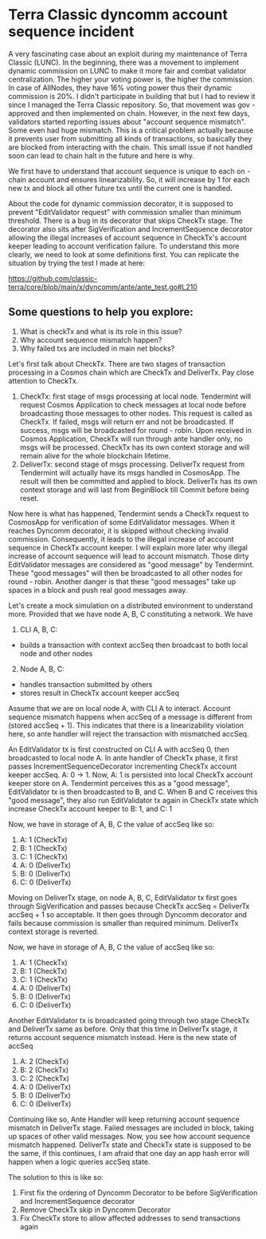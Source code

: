 # Terra Classic dyncomm account sequence incident

A very fascinating case about an exploit during my maintenance of Terra Classic (LUNC). In the beginning, there was a movement to implement dynamic commission on LUNC to make it more fair and combat validator centralization. The higher your voting power is, the higher the commission. In case of AllNodes, they have 16% voting power thus their dynamic commission is 20%. I didn't participate in building that but I had to review it since I managed the Terra Classic repository. So, that movement was gov - approved and then implemented on chain. However, in the next few days, validators started reporting issues about "account sequence mismatch". Some even had huge mismatch. This is a critical problem actually because it prevents user from submitting all kinds of transactions, so basically they are blocked from interacting with the chain. This small issue if not handled soon can lead to chain halt in the future and here is why.

We first have to understand that account sequence is unique to each on - chain account and ensures linearizability. So, it will increase by 1 for each new tx and block all other future txs until the current one is handled. 

About the code for dynamic commission decorator, it is supposed to prevent "EditValidator request" with commission smaller than minimum threshold. There is a bug in its decorator that skips CheckTx stage. The decorator also sits after SigVerification and IncrementSequence decorator allowing the illegal increases of account sequence in CheckTx's account keeper leading to account verification failure. To understand this more clearly, we need to look at some definitions first. You can replicate the situation by trying the test I made at here:

https://github.com/classic-terra/core/blob/main/x/dyncomm/ante/ante_test.go#L210

## Some questions to help you explore:
1. What is checkTx and what is its role in this issue?
2. Why account sequence mismatch happen?
3. Why failed txs are included in main net blocks?

Let's first talk about CheckTx. There are two stages of transaction processing in a Cosmos chain which are CheckTx and DeliverTx. Pay close attention to CheckTx.
1. CheckTx: first stage of msgs processing at local node. Tendermint will request Cosmos Application to check messages at local node before broadcasting those messages to other nodes. This request is called as CheckTx. If failed, msgs will return err and not be broadcasted. If success, msgs will be broadcasted for round - robin. Upon received in Cosmos Application, CheckTx will run through ante handler only, no msgs will be processed. CheckTx has its own context storage and will remain alive for the whole blockchain lifetime.
2. DeliverTx: second stage of msgs processing. DeliverTx request from Tendermint will actually have its msgs handled in CosmosApp. The result will then be committed and  applied to block. DeliverTx has its own context storage and will last from BeginBlock till Commit before being reset.

Now here is what has happened, Tendermint sends a CheckTx request to CosmosApp for verification of some EditValidator messages. When it reaches Dyncomm decorator, it is skipped without checking invalid commission. Consequently, it leads to the illegal increase of account sequence in CheckTx account keeper. I will explain more later why illegal increase of account sequence will lead to account mismatch. Those dirty EditValidator messages are considered as "good message" by Tendermint. These "good messages" will then be broadcasted to all other nodes for round - robin. Another danger is that these "good messages" take up spaces in a block and push real good messages away. 

Let's create a mock simulation on a distributed environment to understand more. Provided that we have node A, B, C constituting a network. We have
1. CLI A, B, C:
* builds a transaction with context accSeq then broadcast to both local node and other nodes
2. Node A, B, C:
* handles transaction submitted by others
* stores result in CheckTx account keeper accSeq

Assume that we are on local node A, with CLI A to interact. Account sequence mismatch happens when accSeq of a message is different from (stored accSeq + 1). This indicates that there is a linearizability violation here, so ante handler will reject the transaction with mismatched accSeq.

An EditValidator tx is first constructed on CLI A with accSeq 0, then broadcasted to local node A. In ante handler of CheckTx phase, it first passes IncrementSequenceDecorator incrementing CheckTx account keeper accSeq. A: 0 -> 1. Now, A: 1 is persisted into local CheckTx account keeper store on A. Tendermint perceives this as a "good message", EditValidator tx is then broadcasted to B, and C. When B and C receives this "good message", they also run EditValidator tx again in CheckTx state which increase CheckTx account keeper to B: 1, and C: 1

Now, we have in storage of A, B, C the value of accSeq like so:
1. A: 1 (CheckTx)
2. B: 1 (CheckTx)
3. C: 1 (CheckTx)
4. A: 0 (DeliverTx)
5. B: 0 (DeliverTx)
6. C: 0 (DeliverTx)

Moving on DeliverTx stage, on node A, B, C, EditValidator tx first goes through SigVerification and passes because CheckTx accSeq = DeliverTx accSeq + 1 so acceptable. It then goes through Dyncomm decorator and fails because commission is smaller than required minimum. DeliverTx context storage is reverted.

Now, we have in storage of A, B, C the value of accSeq like so:
1. A: 1 (CheckTx)
2. B: 1 (CheckTx)
3. C: 1 (CheckTx)
4. A: 0 (DeliverTx)
5. B: 0 (DeliverTx)
6. C: 0 (DeliverTx)

Another EditValidator tx is broadcasted going through two stage CheckTx and DeliverTx same as before. Only that this time in DeliverTx stage, it returns account sequence mismatch instead. Here is the new state of accSeq
1. A: 2 (CheckTx)
2. B: 2 (CheckTx)
3. C: 2 (CheckTx)
4. A: 0 (DeliverTx)
5. B: 0 (DeliverTx)
6. C: 0 (DeliverTx)

Continuing like so, Ante Handler will keep returning account sequence mismatch in DeliverTx stage. Failed messages are included in block, taking up spaces of other valid messages. Now, you see how account sequence mismatch happened. DeliverTx state and CheckTx state is supposed to be the same, if this continues, I am afraid that one day an app hash error will happen when a logic queries accSeq state.

The solution to this is like so:
1. First fix the ordering of Dyncomm Decorator to be before SigVerification and IncrementSequence decorator
2. Remove CheckTx skip in Dyncomm Decorator
3. Fix CheckTx store to allow affected addresses to send transactions again